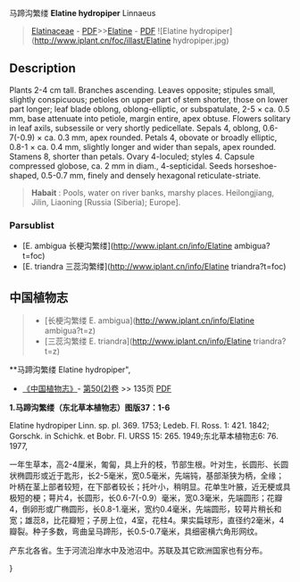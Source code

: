 马蹄沟繁缕 **Elatine hydropiper** Linnaeus

> [Elatinaceae](http://www.iplant.cn/info/Elatinaceae?t=foc) - [PDF](http://www.iplant.cn/foc/pdf/Elatinaceae.pdf)>>[Elatine](http://www.iplant.cn/info/Elatine?t=foc) - [PDF](http://www.iplant.cn/foc/pdf/Elatine.pdf)
![Elatine hydropiper](http://www.iplant.cn/foc/illast/Elatine hydropiper.jpg)

## Description

Plants 2-4 cm tall. Branches ascending. Leaves opposite; stipules small, slightly conspicuous; petioles on upper part of stem shorter, those on lower part longer; leaf blade oblong, oblong-elliptic, or subspatulate, 2-5 × ca. 0.5 mm, base attenuate into petiole, margin entire, apex obtuse. Flowers solitary in leaf axils, subsessile or very shortly pedicellate. Sepals 4, oblong, 0.6-7(-0.9) × ca. 0.3 mm, apex rounded. Petals 4, obovate or broadly elliptic, 0.8-1 × ca. 0.4 mm, slightly longer and wider than sepals, apex rounded. Stamens 8, shorter than petals. Ovary 4-loculed; styles 4. Capsule compressed globose, ca. 2 mm in diam., 4-septicidal. Seeds horseshoe-shaped, 0.5-0.7 mm, finely and densely hexagonal reticulate-striate.

> **Habait** : 
> Pools, water on river banks, marshy places. Heilongjiang, Jilin, Liaoning [Russia (Siberia); Europe].

### Parsublist

* [E.  ambigua  长梗沟繁缕](http://www.iplant.cn/info/Elatine ambigua?t=foc)
* [E.  triandra  三蕊沟繁缕](http://www.iplant.cn/info/Elatine triandra?t=foc)

## 中国植物志

> * [长梗沟繁缕  E.  ambigua](http://www.iplant.cn/info/Elatine ambigua?t=z)
> * [三蕊沟繁缕  E.  triandra](http://www.iplant.cn/info/Elatine triandra?t=z)

**马蹄沟繁缕 Elatine hydropiper",

* [《中国植物志》](http://www.iplant.cn/frps)- [第50(2)卷](http://www.iplant.cn/frps/vol/50(2)) >> 135页 [PDF](http://www.iplant.cn/frps/pdf/50(2)/135a.PDF)

**1.马蹄沟繁缕（东北草本植物志）图版37：1-6**

Elatine hydropiper Linn. sp. pl. 369. 1753; Ledeb. Fl. Ross. 1: 421. 1842; Gorschk. in Schichk. et Bobr. Fl. URSS 15: 265. 1949;东北草本植物志6: 76. 1977,

一年生草本，高2-4厘米，匍匐，具上升的枝，节部生根。叶对生，长圆形、长圆状椭圆形或近于匙形，长2-5毫米，宽0.5毫米，先端钝，基部渐狭为柄，全缘；叶柄在茎上部者较短，在下部者较长；托叶小，稍明显。花单生叶腋，近无梗或具极短的梗；萼片4，长圆形，长0.6-7(-0.9）毫米，宽0.3毫米，先端圆形；花瓣4，倒卵形或广椭圆形，长0.8-1.毫米，宽约0.4毫米，先端圆形，较萼片稍长和宽；雄蕊8，比花瓣短；子房上位，4室，花柱4。果实扁球形，直径约2毫米，4瓣裂。种子多数，弯曲呈马蹄形，长0.5-0.7毫米，具细密横六角形网纹。

产东北各省。生于河流沿岸水中及池沼中。苏联及其它欧洲国家也有分布。

}